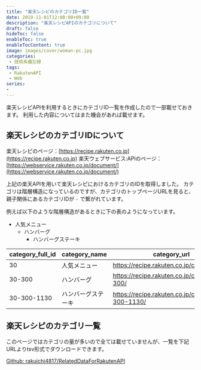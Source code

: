 ```yaml
---
title: "楽天レシピのカテゴリID一覧"
date: 2019-11-01T12:00:00+09:00
description: "楽天レシピAPIのカテゴリについて"
draft: false
hideToc: false
enableToc: true
enableTocContent: true
image: images/cover/woman-pc.jpg
categories:
 - 技術系備忘録
tags:
 - RakutenAPI
 - Web
series:
-
---
```


楽天レシピAPIを利用するときにカテゴリID一覧を作成したので一部載せておきます。
利用した内容についてはまた機会があれば載せます。
<!--more-->

## 楽天レシピのカテゴリIDについて

楽天レシピのページ：[https://recipe.rakuten.co.jp](https://recipe.rakuten.co.jp)
楽天ウェブサービス:APIのページ： [https://webservice.rakuten.co.jp/document/](https://webservice.rakuten.co.jp/document/)

上記の楽天APIを用いて楽天レシピにおけるカテゴリのIDを取得しました。
カテゴリは階層構造になっているのですが、カテゴリのトップページURLを見ると、親子関係にあるカテゴリIDが `-` で繋がれています。

例えば以下のような階層構造があるときに下の表のようになっています。

- 人気メニュー
  - ハンバーグ
    - ハンバーグステーキ

|category_full_id | category_name | category_url
|----------|----------|----------|
| 30 | 人気メニュー | https://recipe.rakuten.co.jp/category/30/ |
|30-300 | ハンバーグ | https://recipe.rakuten.co.jp/category/30-300/ |
|30-300-1130 | ハンバーグステーキ | https://recipe.rakuten.co.jp/category/30-300-1130/ |

## 楽天レシピのカテゴリ一覧

このページではカテゴリの量が多いので全ては載せていませんが、一覧を下記URLよりtsv形式でダウンロードできます。

<a href="https://github.com/rakuichi4817/RelatedDataForRakutenAPI/blob/master/RecipeAllCategoryData_20190630.tsv" target="_blank">Github: rakuichi4817/RelatedDataForRakutenAPI
</a>

